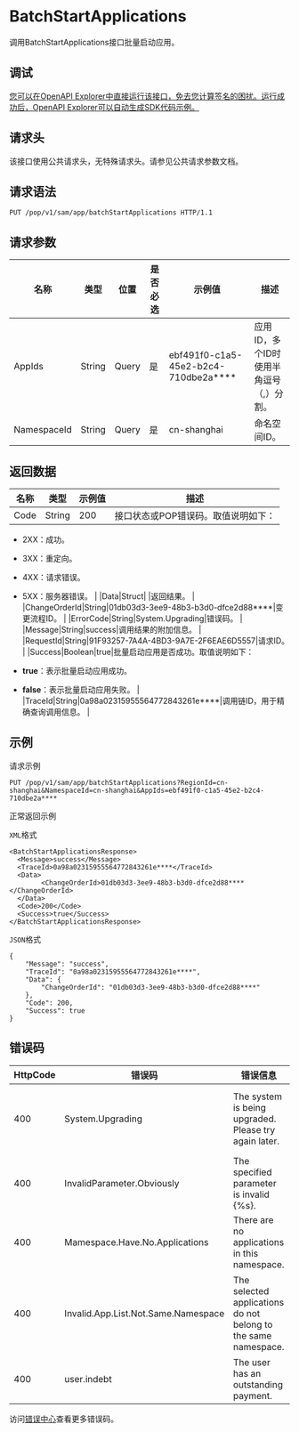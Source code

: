 # BatchStartApplications

调用BatchStartApplications接口批量启动应用。

## 调试

[您可以在OpenAPI Explorer中直接运行该接口，免去您计算签名的困扰。运行成功后，OpenAPI Explorer可以自动生成SDK代码示例。](https://api.aliyun.com/#product=sae&api=BatchStartApplications&type=ROA&version=2019-05-06)

## 请求头

该接口使用公共请求头，无特殊请求头。请参见公共请求参数文档。

## 请求语法

```
PUT /pop/v1/sam/app/batchStartApplications HTTP/1.1
```

## 请求参数

|名称|类型|位置|是否必选|示例值|描述|
|--|--|--|----|---|--|
|AppIds|String|Query|是|ebf491f0-c1a5-45e2-b2c4-710dbe2a\*\*\*\*|应用ID，多个ID时使用半角逗号（,）分割。 |
|NamespaceId|String|Query|是|cn-shanghai|命名空间ID。 |

## 返回数据

|名称|类型|示例值|描述|
|--|--|---|--|
|Code|String|200|接口状态或POP错误码。取值说明如下：

 -   2XX：成功。
-   3XX：重定向。
-   4XX：请求错误。
-   5XX：服务器错误。 |
|Data|Struct| |返回结果。 |
|ChangeOrderId|String|01db03d3-3ee9-48b3-b3d0-dfce2d88\*\*\*\*|变更流程ID。 |
|ErrorCode|String|System.Upgrading|错误码。 |
|Message|String|success|调用结果的附加信息。 |
|RequestId|String|91F93257-7A4A-4BD3-9A7E-2F6EAE6D5557|请求ID。 |
|Success|Boolean|true|批量启动应用是否成功。取值说明如下：

 -   **true**：表示批量启动应用成功。
-   **false**：表示批量启动应用失败。 |
|TraceId|String|0a98a02315955564772843261e\*\*\*\*|调用链ID，用于精确查询调用信息。 |

## 示例

请求示例

```
PUT /pop/v1/sam/app/batchStartApplications?RegionId=cn-shanghai&NamespaceId=cn-shanghai&AppIds=ebf491f0-c1a5-45e2-b2c4-710dbe2a****
```

正常返回示例

`XML`格式

```
<BatchStartApplicationsResponse>
  <Message>success</Message>
  <TraceId>0a98a02315955564772843261e****</TraceId>
  <Data>
        <ChangeOrderId>01db03d3-3ee9-48b3-b3d0-dfce2d88****</ChangeOrderId>
  </Data>
  <Code>200</Code>
  <Success>true</Success>
</BatchStartApplicationsResponse>
```

`JSON`格式

```
{
    "Message": "success",
    "TraceId": "0a98a02315955564772843261e****",
    "Data": {
        "ChangeOrderId": "01db03d3-3ee9-48b3-b3d0-dfce2d88****"
    },
    "Code": 200,
    "Success": true
}
```

## 错误码

|HttpCode|错误码|错误信息|描述|
|--------|---|----|--|
|400|System.Upgrading|The system is being upgraded. Please try again later.|系统正在升级，请稍后操作。|
|400|InvalidParameter.Obviously|The specified parameter is invalid \{%s\}.|不合法的参数\{%s\}。|
|400|Mamespace.Have.No.Applications|There are no applications in this namespace.|该命名空间中没有应用。|
|400|Invalid.App.List.Not.Same.Namespace|The selected applications do not belong to the same namespace.|所选择的应用不属于同一个命名空间。|
|400|user.indebt|The user has an outstanding payment.|您处于欠费状态。|

访问[错误中心](https://error-center.aliyun.com/status/product/sae)查看更多错误码。

